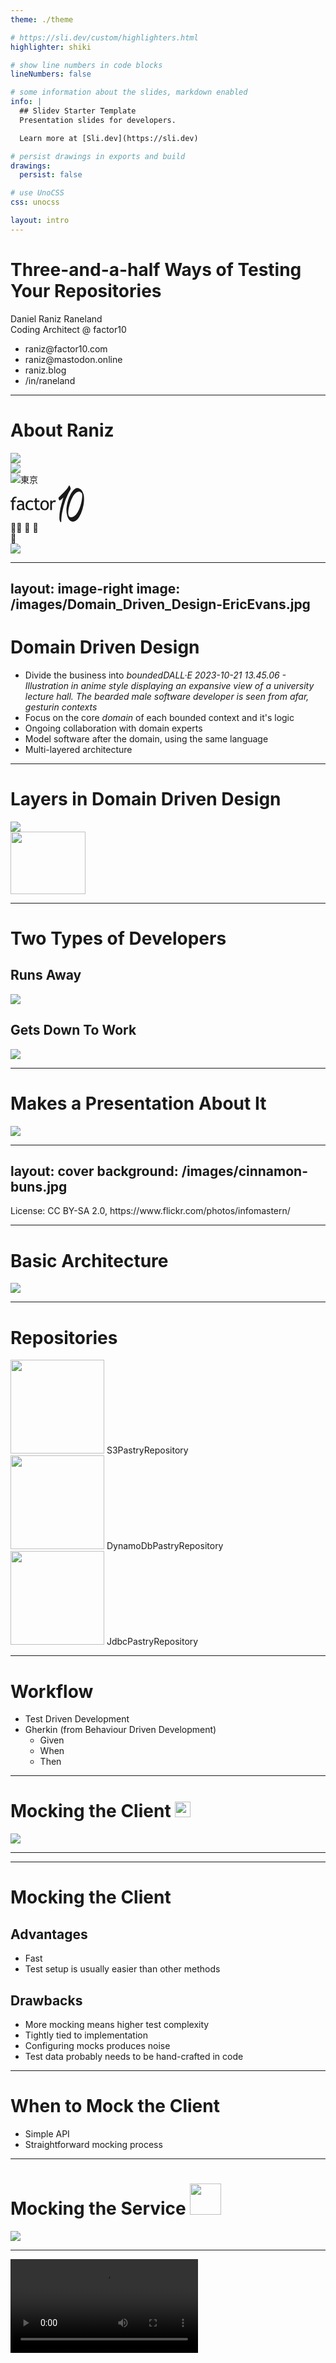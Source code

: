 ```yaml
---
theme: ./theme

# https://sli.dev/custom/highlighters.html
highlighter: shiki

# show line numbers in code blocks
lineNumbers: false

# some information about the slides, markdown enabled
info: |
  ## Slidev Starter Template
  Presentation slides for developers.

  Learn more at [Sli.dev](https://sli.dev)

# persist drawings in exports and build
drawings:
  persist: false

# use UnoCSS
css: unocss

layout: intro
---
```


# Three-and-a-half Ways of Testing Your Repositories

Daniel Raniz Raneland<br />
Coding Architect @ factor10

<ul class="list-none! columns-2">
  <li><mdi-email />raniz@factor10.com</li>
  <li><mdi-mastodon />raniz@mastodon.online</li>

  <li><mdi-firefox />raniz.blog</li>
  <li><mdi-linkedin />/in/raneland</li>
</ul>

---

# About Raniz

<div class="absolute bottom-0 left-30% mx-auto w-300px">
  <img src="/images/raniz-silhouette.svg" />
</div>

<v-clicks>
  <div speech-bubble pright acenter class="absolute top-400px left-45px w-300px" style="--bbPadding: 0.5rem">
    <img src="/images/Lund_university_L_CMYK.svg" />
  </div>
  <div speech-bubble pbottom aright class="absolute top-240px left-100px">
    <img src="/images/sony-logo.svg" class="h-30px float-left"/><span class="ml-2 text-size-20px">東京</span>
  </div>
  <div speech-bubble pbottom aright class="absolute top-110px left-290px">
    <svg xmlns="http://www.w3.org/2000/svg" fill="currentColor" class="w-[120px] h-auto md:w-[118px]" viewBox="0 0 357 179" width="118" height="59"><path fill="currentColor" fill-rule="evenodd" d="M283.7.4 282 3.7a96.6 96.6 0 0 1-14 19.5c-5 5.6-9.5 10.4-17.6 18.5-5 5-11 11.2-13.4 13.8l-4.4 4.7v1.4c0 4 3.5 11.7 5.2 11.7.3 0 .8-.2 1.2-.5a52.6 52.6 0 0 0 13-10l2.2-2c2.7-2.6 2.7-2.6 1 2.5a310.7 310.7 0 0 0-3 9.5 672.4 672.4 0 0 0-9.8 36.2l-.5 2a43 43 0 0 0-.8 4.1 189.4 189.4 0 0 0-4 48.9c.6 4.3 1.2 6.5 3 10.2 3.4 6.7 5.9 5.8 5.9-2 0-8 1-21.3 2.5-31.2l1.7-10.1A384.7 384.7 0 0 1 266 72.2a427.5 427.5 0 0 1 10.2-24.6c1-2.5 5.9-12 7.4-14.8l2-3.7a25.2 25.2 0 0 1 1.6-2.6l.7-1.2c4-5.7 4.6-9.9 2.4-15l-.7-2c-2.3-6.2-4.8-9.5-5.8-7.9ZM321.3 13c-9.7 1.8-20.6 12.9-30.6 31a149.8 149.8 0 0 0-12 29.9 205.8 205.8 0 0 0-4.4 17.5l-.5 2.6a234.6 234.6 0 0 0-2.3 14.3 108.3 108.3 0 0 0 3 38.3c6.7 23.2 20 33.8 35.2 27.9 12.4-5 21-14.8 30.4-35.2a49.2 49.2 0 0 0 1.8-3.8 198.3 198.3 0 0 0 12.5-43 146.3 146.3 0 0 0 1.1-42.1 66 66 0 0 0-2.1-9.5 45 45 0 0 0-9.4-18.5 18.7 18.7 0 0 0-4.6-3.6l-1.8-1.3c-5.7-4.2-10.7-5.6-16.3-4.5Zm13.4 17.4c2.6.6 3.2.8 3.7 1.6.8 1 1 1.2 2.1 1.8 5.2 2.6 6.2 4.4 7 11.4 1.5 16.3-5.4 49.8-14.6 70.3l-1 2a118 118 0 0 1-13.4 23c-2.9 3.9-9 9-13.4 11.2-20.7 10.2-29.8-5-23.4-39a107.3 107.3 0 0 1 1.4-6.8 283.2 283.2 0 0 1 7.2-25.1 174.9 174.9 0 0 1 12.3-27c9.5-16.5 22.2-25.7 32-23.4ZM19.4 55c-7.2 1.4-11.7 7-12.6 15.8-.3 3.1 0 2.8-3.7 3H0v6.8h3.3l3.3.1v39H15v-19.2c0-10.6 0-19.3.2-19.5.1-.2 1.4-.3 4.7-.4h4.5v-6.7l-4.6-.1-4.7-.2c-.6-1 0-5 .9-7.1 1.9-4.2 7.3-6.3 11.2-4.4.5.3 1.1 0 1.1-.4l1.2-3.3c.7-1.6.8-2 .7-2.2a28 28 0 0 0-10.7-1.1Zm105.9 6.5a284.6 284.6 0 0 1-6.2 2.5c-.2.1-.3 1.4-.3 4.8 0 5.3.3 4.9-3 4.9h-2.5v6.4h2.7l2.7.1.1 14.7c.1 9.4.3 15 .4 15.5 2.7 8.6 8.8 11.6 20.1 9.7 4-.7 3.9-.6 3.4-2.9a61 61 0 0 1-.9-4.8c0-.2-.8 0-2.1.4-4.1 1.3-8.4.8-10.2-1.2-2.4-2.6-2.6-4.7-2.5-20V80.3h6.3l6.3-.1v-6.4h-6a77 77 0 0 1-6.3-.2c-.3-.1-.4-.9-.4-6.3 0-4.8 0-6.2-.3-6.1l-1.3.4ZM43.9 73c-4.1.6-9.3 2.5-11.3 4l-.6.5 1.7 3.4c1.2 2.2 1.8 3.3 2 3.2.2 0 1-.7 2-1.3a16.8 16.8 0 0 1 14.8-1.4c2.5 1.2 4 3.6 4.6 7.3.4 2.3.3 2.6-1 2.2-9-2.3-19.4 1.3-24 8.1a14.1 14.1 0 0 0 4 19.8c6 3.5 16.5 2 21.2-3.2.8-.8.8-.8 1.3.3 1.5 3 3.8 4.4 8.4 4.7l2 .2v-4.3l-1-.9a9 9 0 0 1-1.6-2.3l-.6-1.3-.2-11.9c-.2-16.3-.8-19-5-23-3.1-3-11.1-5-16.7-4.1Zm49.5 0a27.8 27.8 0 0 0-9.3 2.4 23 23 0 0 0-4.7 3.6c-10.4 10-9.4 30 2 38 7 4.7 18.3 5 27 .6 2.2-1.1 2.2-1 1-3.5l-1.5-3.2c-.7-1.4-.7-1.5-1.8-.8a17.4 17.4 0 0 1-16 2.7c-12.3-4.3-12.2-27 .1-32 4-1.6 11.5-.7 15 1.8 1 .7 1.2.6 3.3-2.3l2-2.7-1-.7a27.7 27.7 0 0 0-16-4Zm69.2 0c-8 1-13.2 5.3-16.6 13.3a35.6 35.6 0 0 0-.3 20.4c.5 2.2 3 6.5 5.2 8.6a21.5 21.5 0 0 0 28.9-.2c9.2-9.4 8.4-30.6-1.4-38.2a23 23 0 0 0-15.8-4Zm48.4 0c-3.7.7-7.3 3-9.3 6-1 1.6-1.1 1.4-1.1-2.2v-3h-8.3v46h8.3v-14.4c0-16 0-16 1.7-19.3 3-5.9 8.5-7.6 14.3-4.5.2 0 .5-.5 2.2-4.6l1.2-3.3c-.6-.5-7-1-9-.6Zm-42 7.3a9 9 0 0 1 4.2 2.5c5.6 5.8 5.6 21.4 0 27.7a11.2 11.2 0 0 1-18-2c-2.9-5.6-3-16.3-.1-22.1 2.7-5.4 8.4-7.9 13.9-6ZM53.8 96.7c4 .6 3.5-.1 3.5 6.3v5.3l-1.5 1.5c-8.3 8.2-21 4-17.3-5.9 1.9-5 8.8-8.2 15.3-7.2Z" clip-rule="evenodd"></path></svg>
  </div>
  <div speech-bubble pbottom aleft class="absolute top-130px left-520px">
    <span class="text-size-250%">&#x1F470;&#x200D;&#x2640;&#xFE0F; <!-- woman with veil --></span>
    <span class="text-size-175%">
      &#x1F467; <!-- girl -->
      &#x1F466; <!-- boy -->
    </span>
  </div>
  <div speech-bubble pbottom aleft class="absolute top-285px left-590px text-size-250%">
    &#x1F37A;
  </div>
  <div speech-bubble pleft acenter class="absolute bottom-15px right-100px h-80px" style="--bbPadding: 0.2rem">
    <img src="/images/triathlon.png" class="w-full h-full"/>
  </div>

</v-clicks>

---
layout: image-right
image: /images/Domain_Driven_Design-EricEvans.jpg
---

# Domain Driven Design

- Divide the business into _boundedDALL·E 2023-10-21 13.45.06 - Illustration in anime style displaying an expansive view of a university lecture hall. The bearded male software developer is seen from afar, gesturin contexts_
- Focus on the core _domain_ of each bounded context and it's logic
- Ongoing collaboration with domain experts
- Model software after the domain, using the same language
- Multi-layered architecture

---

# Layers in Domain Driven Design

<img src="/images/ddd-layers.svg" class="max-h-420px"/>

<div v-click class="absolute bottom-150px left-50px color-red">
  <img src="/images/highlight-circle.svg" width="120" height="100"/>
</div>

---

# Two Types of Developers

<div class="columns-2">

<div v-click>
  <h2>Runs Away</h2>
  <img src="/images/developer-running-away.png" />
</div>
<div v-click>
  <h2>Gets Down To Work</h2>
  <img src="/images/developer-focusing.png" />
</div>

</div>

---

# Makes a Presentation About It

<p></p>

![](/images/developer-presenting.png)

---
layout: cover
background: /images/cinnamon-buns.jpg
---

<div class="attribution">
  License: CC BY-SA 2.0, https://www.flickr.com/photos/infomastern/
</div>

---

# Basic Architecture

<img src="/images/testing-interceptions-Baseline.png"/>

---

# Repositories

<div v-click class="absolute left-320px top-50px">
  <img class="mx-auto" src="/images/Amazon-S3-Logo.svg" width="150" />
  S3PastryRepository
</div>

<div v-click class="absolute left-20px top-230px">
  <img class="mx-auto" src="/images/DynamoDB.png" width="150" />
  DynamoDbPastryRepository
</div>

<div v-click class="absolute right-200px bottom-30px">
  <img class="mx-auto" src="/images/Postgresql_elephant.svg" width="150" />
  JdbcPastryRepository
</div>

---

# Workflow

<v-clicks depth="2">

- Test Driven Development
- Gherkin (from Behaviour Driven Development)
    * Given
    * When
    * Then
 
</v-clicks>

---

<h1>Mocking the Client <img class="inline-block" src="/images/Amazon-S3-Logo.svg" width="25"/></h1>

<p></p>

![](/images/testing-interceptions-Mock.png)

---

<SlidevVideo controls>
  <source src="/videos/coding-s3.mp4" controls />
</SlidevVideo>

---

# Mocking the Client

## Advantages
- Fast
- Test setup is usually easier than other methods

## Drawbacks
- More mocking means higher test complexity
- Tightly tied to implementation
- Configuring mocks produces noise
- Test data probably needs to be hand-crafted in code


---

# When to Mock the Client
- Simple API
- Straightforward mocking process

---

<h1>Mocking the Service <img class="inline-block" src="/images/DynamoDB.png" width="50" /></h1>

<p></p>

![](/images/testing-interceptions-MockServer.png)

---

<video src="videos/coding-dynamodb.mp4" controls />

---

# Mocking the Service

## Advantages

- Client library code is still executed
- (Probably) Agnostic to client implementation
- Test data can easily be collected from real environment

## Drawbacks

- Slight increase in startup time
- Request mocking produces noise

---

# When to Mock the Service
- REST APIs
- Client does transforms/computations
- Setup is easier than mocking the client

---
layout: center
---

# What About non-HTTP Services?

<v-clicks>

```java
try (var connection = dataSource.getConnection();
     var statement = connection.createStatement()) {
    statement.execute("INSERT INTO pastries (type, amount) VALUES ('Cinnamon Bun', 24)");
}
```

</v-clicks>


---

# Mocking JDBC

```java
@Test
void thatStoringPastryInsertsIt() throws IOException, SQLException {
    // Given a pastry repository with a mocked datasource
    when(dataSource.getConnection())
            .thenReturn(connection);
    when(connection.createStatement())
            .thenReturn(statement);
    var repo = new JdbcPastryRepository(dataSource);
    
    // and a pastry to store
    var pastry = new Pastry("Cinnamon Bun", 24);

    // when the pastry is stored in the repository
    repo.store(pastry);

    // then a row with 24 cinnamon rolls is stored in the database
    verify(statement).execute("INSERT INTO pastries (type, amount) VALUES ('Cinnamon Bun', 24)");
}
```

---
clicks: 4
---

# Refactorings

<ul>
<li v-click="1">
 Quoting

  ```sql
  INSERT INTO "pastries" ("type", "amount") VALUES ('Cinnamon Bun', 24);
  ```

  <div v-click="2" class="mt-1">

  ```
  Argument(s) are different! Wanted:
  statement.execute(
      "INSERT INTO pastries (type, amount) VALUES ('Cinnamon Bun', 24)"
  );
  -> at repos.MockJdbcPastryRepositoryTest.testStorePastry(MockJdbcPastryRepositoryTest.java:46)
  Actual invocations have different arguments:
  statement.execute(
      "INSERT INTO "pastries" ("type", "amount") VALUES ('Cinnamon Bun', 24)"
  )
  ```
  
  </div>
</li>
<li v-click="3"><em>PreparedStatement</em>

  ```java
  var statement = connection.prepareStatement("INSERT INTO pastries (type, amount) VALUES (?, ?)"));
  statement.setString(1, pastry.type());
  statement.setInt(2, pastry.amount());
  statement.execute();
  ```

  <div v-click="4" class="mt-1">

  ```
  java.lang.NullPointerException: Cannot invoke "java.sql.PreparedStatement.setString(int, String)" because "statement" is null
  ```

  </div>
</li>
</ul>
  

---
layout: statement
---

# Asserting Exact SQL Statements Is Brittle

---

<h1>Verifying Against The Real Service <img class="inline-block" src="/images/Postgresql_elephant.svg" width="50"/></h1>

<p></p>

![](/images/testing-interceptions-Service.png)

---

<video src="/videos/coding-postgres-local.mp4" controls />

---

# Verifying Against a Real Service

## Advantages
- As close to production environment as possible
- Testing remains simple regardless of query complexity
- Test data can be collected from real environment
- Little or no impact on startup time

## Drawbacks
- Needs cleanup, which can (and will) fail to clean up everything
- Needs external resources to be available

---

# No Cleanup => Test Databases Left Behind

```java
@BeforeEach
void setUpDataSource() throws SQLException {
    dataSource = new PGSimpleDataSource();
    dataSource.setDatabaseName("postgres");
    var dbName = "test_db_" + System.nanoTime();
    try (var connection = dataSource.getConnection();
        var statement = connection.createStatement()) {
        statement.execute("CREATE DATABASE " + dbName);
    }
    dataSource.setDatabaseName(dbName);
}
```

---

# No Cleanup => Test Databases Left Behind

```java
@AfterEach
void cleanUpTestDatabase() throws SQLException {
    dataSource.setDatabaseName("postgres");
    try (var connection = dataSource.getConnection();
        var statement = connection.createStatement()) {
        statement.execute("DROP DATABASE " + dbName);
    }
}
```

---

# When to Use Real Services

- When there is no other alternative

---

<h1>Verifying Against a Temporary Service <img class="inline-block" src="/images/Postgresql_elephant.svg" width="50"/></h1>

<p></p>

![](/images/testing-interceptions-Container.png)

---

<video src="/videos/coding-postgres-container.mp4" controls />

---

# Verifying Against a Temporary Service

## Advantages
- Very close to production environment
- Testing remains simple regardless of query complexity
- Test data can be collected from real environment

## Drawbacks
- Increased startup time

<!--
 Postgres container starts in about a second
-->

---

# When to Use Temporary Services

- As often as possible
- When the other techniques don't give you confidence

---
layout: center
---

# Three-and-a-half Ways of Testing Your Repositories

<ul class="!list-none">
  <li v-click><span class="inline-block min-w-2em">1)</span> Mocking the service</li>
  <li v-click><span class="inline-block min-w-2em">2)</span> Mocking the client</li>
  <li v-click><span class="inline-block min-w-2em">3)</span> Verifying against a temporary service</li>
  <li v-click><span class="inline-block min-w-2em">3.5)</span> Verifying against a persistent service</li>
</ul>

---

# Mocking the Client

## Advantages
- Fast
- Test setup is usually easier than other methods

## Drawbacks
- More mocking means higher test complexity
- Tightly tied to implementation
- Configuring mocks produces noise
- Test data probably needs to be hand-crafted in code

---

# Mocking the Service

## Advantages
- Client library code is still executed
- (Probably) Agnostic to client implementation
- Test data can easily be collected from real environment

## Drawbacks
- Slight increase in startup time
- Request mocking produces noise

---

# Verifying Against a Temporary Service

## Advantages
- Very close to production environment
- Testing remains simple regardless of query complexity
- Test data can be collected from real environment

## Drawbacks
- Increased startup time

---

# Verifying Against a Real Service

## Advantages
- As close to production environment as possible
- Testing remains simple regardless of query complexity
- Test data can be collected from real environment
- Little or no impact on startup time

## Drawbacks
- Needs external resources to be available
- Needs cleanup, which can (and will) fail to clean up everything

---

# Technology List
- AssertJ - Fluent assertions in Java
- Mockito - Mocking, stubbing and verifying interactions
- MockServer - Mocking and verifying HTTP(S) services
- TestContainers - Controlling temporary, local services in containers for test and verification

---

# Three-and-a-half Ways of Testing Your Repositories

Daniel Raniz Raneland<br />
Coding Architect @ factor10

<div class="grid grid-cols-2">

  <div>
    <ul class="!list-none">
      <li><span class="inline-block min-w-2em">1)</span> Mocking the service</li>
      <li><span class="inline-block min-w-2em">2)</span> Mocking the client</li>
      <li><span class="inline-block min-w-2em">3)</span> Verifying against a temporary service</li>
      <li><span class="inline-block min-w-2em">3.5)</span> Verifying against a persistent service</li>
    </ul>
  </div>

  <div>
    <ul class="list-none!">
      <li><mdi-email />raniz@factor10.com</li>
      <li><mdi-mastodon />raniz@mastodon.online</li>
      <li><mdi-firefox />raniz.blog</li>
      <li><mdi-linkedin />/in/raneland</li>
    </ul>
    <img src="/images/linkedin-qr.png" width="250"/>
  </div>

</div>

